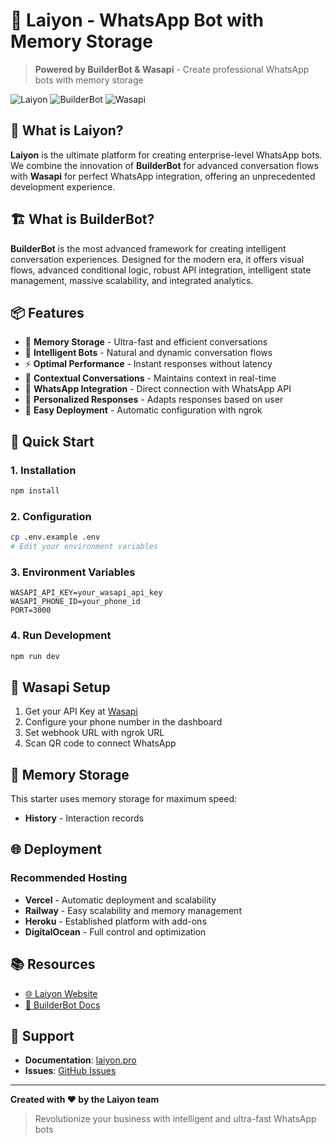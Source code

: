 # 🧠 Laiyon - WhatsApp Bot with Memory Storage

> **Powered by BuilderBot & Wasapi** - Create professional WhatsApp bots with memory storage

![Laiyon](https://img.shields.io/badge/Laiyon-WhatsApp%20Bot%20Generator-brightgreen?style=for-the-badge)
![BuilderBot](https://img.shields.io/badge/BuilderBot-Conversation%20Flow-blue?style=for-the-badge)
![Wasapi](https://img.shields.io/badge/Wasapi-WhatsApp%20API-orange?style=for-the-badge)

## 🚀 What is Laiyon?

**Laiyon** is the ultimate platform for creating enterprise-level WhatsApp bots. We combine the innovation of **BuilderBot** for advanced conversation flows with **Wasapi** for perfect WhatsApp integration, offering an unprecedented development experience.

## 🏗️ What is BuilderBot?

**BuilderBot** is the most advanced framework for creating intelligent conversation experiences. Designed for the modern era, it offers visual flows, advanced conditional logic, robust API integration, intelligent state management, massive scalability, and integrated analytics.

## 📦 Features

- 🧠 **Memory Storage** - Ultra-fast and efficient conversations
- 🤖 **Intelligent Bots** - Natural and dynamic conversation flows
- ⚡ **Optimal Performance** - Instant responses without latency
- 🔄 **Contextual Conversations** - Maintains context in real-time
- 📱 **WhatsApp Integration** - Direct connection with WhatsApp API
- 🎯 **Personalized Responses** - Adapts responses based on user
- 🚀 **Easy Deployment** - Automatic configuration with ngrok

## 🚀 Quick Start

### 1. Installation
```bash
npm install
```

### 2. Configuration
```bash
cp .env.example .env
# Edit your environment variables
```

### 3. Environment Variables
```env
WASAPI_API_KEY=your_wasapi_api_key
WASAPI_PHONE_ID=your_phone_id
PORT=3000
```

### 4. Run Development
```bash
npm run dev
```


## 🔧 Wasapi Setup

1. Get your API Key at [Wasapi](https://app.wasapi.io/account/developer)
2. Configure your phone number in the dashboard
3. Set webhook URL with ngrok URL
4. Scan QR code to connect WhatsApp

## 🧠 Memory Storage

This starter uses memory storage for maximum speed:
- **History** - Interaction records



## 🌐 Deployment

### Recommended Hosting
- **Vercel** - Automatic deployment and scalability
- **Railway** - Easy scalability and memory management
- **Heroku** - Established platform with add-ons
- **DigitalOcean** - Full control and optimization


## 📚 Resources

- [🌐 Laiyon Website](https://laiyon.pro)
- [📖 BuilderBot Docs](https://builderbot.vercel.app/)

## 🤝 Support

- **Documentation**: [laiyon.pro](https://laiyon.pro)
- **Issues**: [GitHub Issues](https://github.com/juanalvarezPro/create-laiyon)

---

**Created with ❤️ by the Laiyon team**

> Revolutionize your business with intelligent and ultra-fast WhatsApp bots
